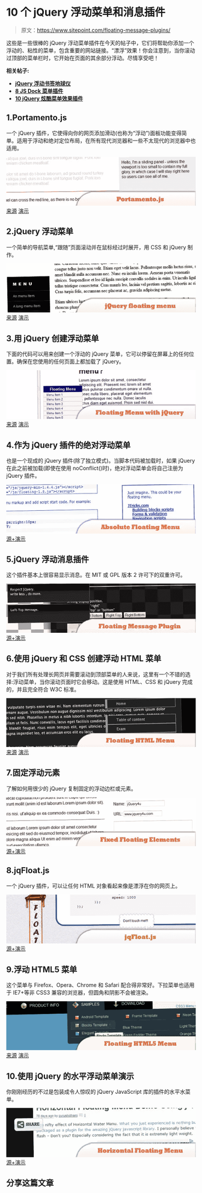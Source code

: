 # 10 个 jQuery 浮动菜单和消息插件

> 原文：<https://www.sitepoint.com/floating-message-plugins/>

这些是一些很棒的 jQuery 浮动菜单插件在今天的帖子中，它们将帮助你添加一个浮动的、粘性的菜单，包含重要的网站链接。“漂浮”效果！你会注意到，当你滚动过顶部的菜单栏时，它开始在页面的其余部分浮动。尽情享受吧！

**相关帖子:**

*   [**jQuery 浮动书签地球仪**](http://www.jquery4u.com/fun-and-games/jquery-floating-bookmark-globe/)
*   [**8 JS Dock 菜单插件**](http://www.jquery4u.com/menus/8-js-dock-menu-plugins/)
*   [**10 jQuery 炫酷菜单效果插件**](http://www.jquery4u.com/menus/10-jquery-cool-menu-effect-plugins/)

## 1.Portamento.js

一个 jQuery 插件，它使得向你的网页添加滑动(也称为“浮动”)面板功能变得简单。适用于浮动和绝对定位布局，在所有现代浏览器和一些不太现代的浏览器中也适用。

 [![Portamento.js](img/3491be702f872431f4073d50c032c5ea.png)](http://simianstudios.com/portamento/) 
[来源](http://simianstudios.com/portamento/) [演示](http://simianstudios.com/portamento/demos/no-limit.html)

## 2.jQuery 浮动菜单

一个简单的导航菜单,“跟随”页面滚动并在鼠标经过时展开，用 CSS 和 jQuery 制作。

 [![jQuery floating menu](img/6093f66b41e966a6a8c6d3c857dab72d.png)](http://manos.malihu.gr/jquery-floating-menu) 
[来源](http://manos.malihu.gr/jquery-floating-menu) [演示](http://manos.malihu.gr/tuts/jquery-floating-menu.html)

## 3.用 jQuery 创建浮动菜单

下面的代码可以用来创建一个浮动的 jQuery 菜单，它可以停留在屏幕上的任何位置。确保在您使用的任何页面上都加载了 jQuery。

 [![Floating Menu with jQuery](img/7ddd168d82aa73e95a1bd57c41f1322f.png)](http://www.warpconduit.net/2009/10/07/create-a-floating-menu-with-jquery/) 
[来源](http://www.warpconduit.net/2009/10/07/create-a-floating-menu-with-jquery/) [演示](https://jsfiddle.net/nMcxQ/)

## 4.作为 jQuery 插件的绝对浮动菜单

也是一个现成的 jQuery 插件(除了独立模式)。当脚本代码被加载时，如果 jQuery 在此之前被加载(即使在使用 noConflict()时)，绝对浮动菜单会将自己注册为 jQuery 插件。

 [![Absolute Floating Menu](img/5256d5dceff46a58f9cefbaee11ac337.png)](http://www.jtricks.com/javascript/navigation/floating/jquery.html) 
[源+演示](http://www.jtricks.com/javascript/navigation/floating/jquery.html)

## 5.jQuery 浮动消息插件

这个插件基本上很容易显示消息。在 MIT 或 GPL 版本 2 许可下的双重许可。

 [![jQuery Floating Message Plugin](img/facb6fd3788aa12b8f55bf18945e8af2.png)](http://sideroad.secret.jp/plugins/jQueryFloatingMessage/) 
[源+演示](http://sideroad.secret.jp/plugins/jQueryFloatingMessage/)

## 6.使用 jQuery 和 CSS 创建浮动 HTML 菜单

对于我们所有处理长网页并需要滚动到顶部菜单的人来说，这里有一个不错的选择:浮动菜单，当你滚动页面时它会移动。这是使用 HTML、CSS 和 jQuery 完成的，并且完全符合 W3C 标准。

 [![Floating HTML Menu](img/6d7e66037bb4385a85a422a3325b2ae8.png)](http://net.tutsplus.com/tutorials/html-css-techniques/creating-a-floating-html-menu-using-jquery-and-css/) 
[来源](http://net.tutsplus.com/tutorials/html-css-techniques/creating-a-floating-html-menu-using-jquery-and-css/) [演示](https://d2o0t5hpnwv4c1.cloudfront.net/018_Floating_Menu/demo/dhtml_float_menu_final_nettut.html)

## 7.固定浮动元素

了解如何用很少的 jQuery 复制固定的浮动边栏或元素。

 [![Fixed Floating Elements](img/54407533cfbc9d9a4d1a082a4d5e3a26.png)](http://jqueryfordesigners.com/demo/fixedfloat.html) 
[源+演示](http://jqueryfordesigners.com/demo/fixedfloat.html)

## 8.jqFloat.js

一个 jQuery 插件，可以让任何 HTML 对象看起来像是漂浮在你的网页上。

 [![jqFloat.js](img/78eddb6f169ee6890ad6257ee3fd0b83.png)](http://www.inwebson.com/demo/jqfloat/) 
[源+演示](http://www.inwebson.com/demo/jqfloat/)

## 9.浮动 HTML5 菜单

这个菜单与 Firefox、Opera、Chrome 和 Safari 配合得非常好。下拉菜单也适用于 IE7+等非 CSS3 兼容的浏览器，但圆角和阴影不会被渲染。

 [![Floating HTML5 Menu](img/6f8806c8e0a9b65a87197c8ff0336943.png)](http://html5-menu.com/floating-html5-menu-twitter.html) 
[来源](http://html5-menu.com/floating-html5-menu-twitter.html) [演示](http://html5-menu.com/floating-html5-menu-twitter.jsp?q=aHR0cDovL3d3dy5jc3MzbWVudS5jb20vZWxlZ2FudC1kYXJrLW1lbnUuaHRtbD9hZmZpZD1IVDUtTU4zMQ==)

## 10.使用 jQuery 的水平浮动菜单演示

你刚刚经历的不过是包装成令人惊叹的 jQuery JavaScript 库的插件的水平水菜单。

 [![Horizontal Floating Menu](img/08f14548276a57f2fc4eb322e07173ce.png)](http://codershelpdesk.com/2012/04/24/horizontal-floating-menu-demo-using-jquery/) 
[源+演示](http://codershelpdesk.com/2012/04/24/horizontal-floating-menu-demo-using-jquery/)

## 分享这篇文章